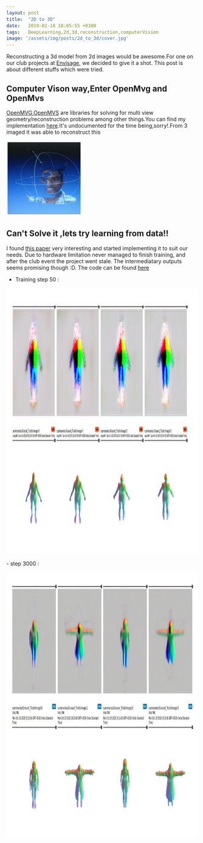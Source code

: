 ```yaml
---
layout: post
title:  "2D to 3D"
date:   2019-02-18 18:05:55 +0300
tags:   DeepLearning,2d,3d,reconstruction,computerVision
image: '/assets/img/posts/2d_to_3d/cover.jpg'
---
```


Reconstructing a 3d model from  2d images would be awesome.For one on our club projects at [Envisage](shaastra.org/envisage), we decided to give it a shot. This post is  about different stuffs which were tried.

## Computer Vison way,Enter OpenMvg and OpenMvs
[OpenMVG](https://github.com/openMVG/openMVG),[OpenMVS](https://github.com/cdcseacave/openMVS) are libraries for solving for multi view geometry/reconstruction problems among other things.You can find my implementation [here](https://github.com/aghinsa/OpenMvg-mvs).It's undocumented for the time being,sorry!.From 3 imaged it was able to reconstruct this 
<p><img src="/assets/img/posts/2d_to_3d/mvs.png" alt="mvs result" height="200" width="200" /></p>


## Can't Solve it ,lets try learning from data!!
I found [this paper](https://people.cs.umass.edu/~zlun/SketchModeling/) very interesting and started implementing it to suit our needs. Due to hardware limitation never managed to finish training, and after the club event the project went stale. The intermediatary outputs seems promising though :D. The code can be found [here](https://github.com/aghinsa/SketchTo3D)
- Training step 50 :
<p><img src="/assets/img/posts/2d_to_3d/50.png" alt="training_step_50" height="700" width="700" /></p>
- step 3000 :
<p><img src="/assets/img/posts/2d_to_3d/3000.png" alt="training_step_3000" height="700" width="700" /></p>



